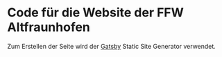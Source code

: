 # Code für die Website der FFW Altfraunhofen
Zum Erstellen der Seite wird der [Gatsby](https://www.gatsbyjs.org/) Static Site Generator verwendet.


